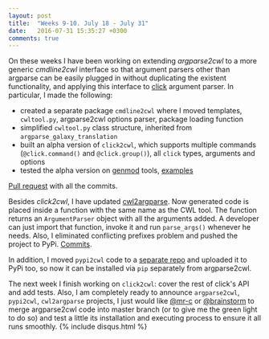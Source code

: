 ```yaml
---
layout: post
title:  "Weeks 9-10. July 18 - July 31"
date:   2016-07-31 15:35:27 +0300
comments: true
---
```

On these weeks I have been working on extending *argparse2cwl* to a more generic *cmdline2cwl* interface so that argument parsers other than argparse can be easily plugged in without duplicating the existent functionality, and applying this interface to [click](http://click.pocoo.org/5/) argument parser. In particular, I made the following:

* created a separate package `cmdline2cwl` where I moved templates, `cwltool.py`, argparse2cwl options parser, package loading function
* simplified `cwltool.py` class structure, inherited from `argparse_galaxy_translation`
* built an alpha version of `click2cwl`, which supports multiple commands (`@click.command()` and `@click.group()`), all `click` types, arguments and options
* tested the alpha version on [genmod](https://github.com/moonso/genmod) tools, [examples](https://github.com/common-workflow-language/gxargparse/tree/click/examples/click/genmod-tools)

[Pull request](https://github.com/common-workflow-language/gxargparse/pull/14/) with all the commits.

Besides *click2cwl*, I have updated [cwl2argparse](https://github.com/common-workflow-language/cwl2argparse/). Now generated code is placed inside a function with the same name as the CWL tool. The function returns an `ArgumentParser` object with all the arguments added. A developer can just import that function, invoke it and run `parse_args()` whenever he needs. Also, I eliminated conflicting prefixes problem and pushed the project to PyPi. [Commits](https://github.com/common-workflow-language/cwl2argparse/commits/master).

In addition, I moved `pypi2cwl` code to a [separate repo](https://github.com/common-workflow-language/pypi2cwl) and uploaded it to PyPi too, so now it can be installed via `pip` separately from argparse2cwl. 

The next week I finish working on `click2cwl`: cover the rest of click's API and add tests. Also, I am completely ready to announce `argparse2cwl`, `pypi2cwl`, `cwl2argparse` projects, I just would like [@mr-c](https://github.com/mr-c) or [@brainstorm](https://github.com/brainstorm) to merge argparse2cwl code into master branch (or to give me the green light to do so) and test a little its installation and executing process to ensure it all runs smoothly. 
{% include disqus.html %}

